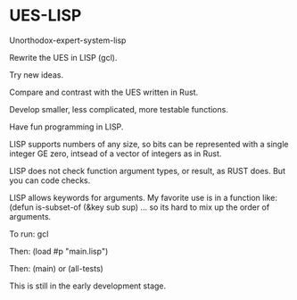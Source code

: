 # UES-LISP
Unorthodox-expert-system-lisp

Rewrite the UES in LISP (gcl).

Try new ideas.

Compare and contrast with the UES written in Rust.

Develop smaller, less complicated, more testable functions.

Have fun programming in LISP.

LISP supports numbers of any size, so bits can be represented with a single integer GE zero, intsead of
a vector of integers as in Rust.

LISP does not check function argument types, or result, as RUST does.  But you can code checks.

LISP allows keywords for arguments.  My favorite use is in a function like: (defun is-subset-of (&key sub sup) ...
so its hard to mix up the order of arguments.

To run: gcl

Then: (load #p "main.lisp")

Then: (main) or (all-tests)

This is still in the early development stage.
